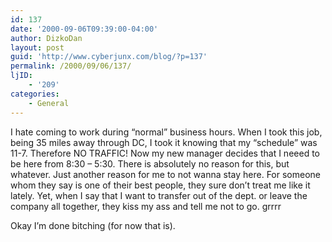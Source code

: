 ```yaml
---
id: 137
date: '2000-09-06T09:39:00-04:00'
author: DizkoDan
layout: post
guid: 'http://www.cyberjunx.com/blog/?p=137'
permalink: /2000/09/06/137/
ljID:
    - '209'
categories:
    - General
---
```


I hate coming to work during “normal” business hours. When I took this job, being 35 miles away through DC, I took it knowing that my “schedule” was 11-7. Therefore NO TRAFFIC! Now my new manager decides that I neeed to be here from 8:30 – 5:30. There is absolutely no reason for this, but whatever. Just another reason for me to not wanna stay here. For someone whom they say is one of their best people, they sure don’t treat me like it lately. Yet, when I say that I want to transfer out of the dept. or leave the company all together, they kiss my ass and tell me not to go. grrrr

Okay I’m done bitching (for now that is).